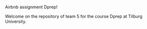 Airbnb assignment Dprep!

Welcome on the repository of team 5 for the course Dprep at Tilburg University. 
